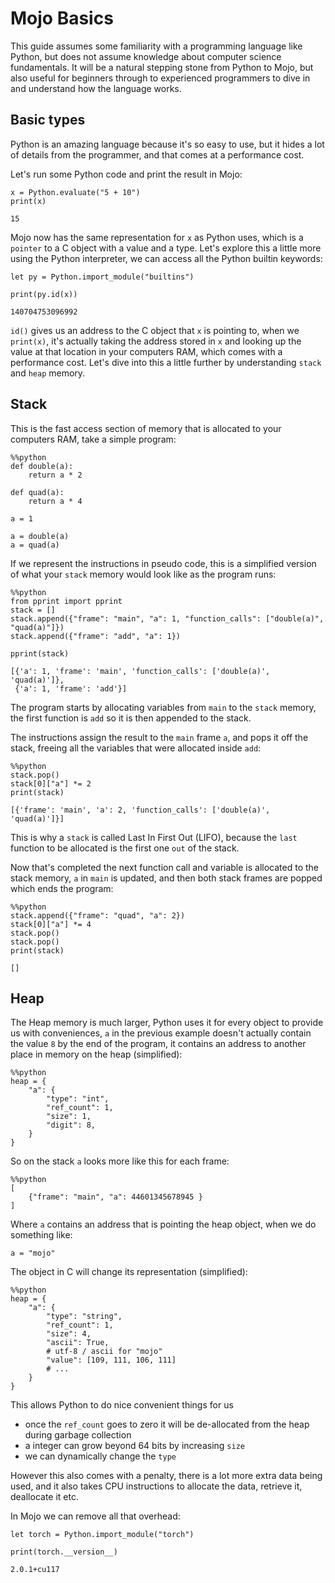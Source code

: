 # Mojo Basics
This guide assumes some familiarity with a programming language like Python, but does not assume knowledge about computer science fundamentals. It will be a natural stepping stone from Python to Mojo, but also useful for beginners through to experienced programmers to dive in and understand how the language works.

## Basic types
Python is an amazing language because it's so easy to use, but it hides a lot of details from the programmer, and that comes at a performance cost.

Let's run some Python code and print the result in Mojo:


```mojo
x = Python.evaluate("5 + 10")
print(x)
```

    15


Mojo now has the same representation for `x` as Python uses, which is a `pointer` to a C object with a value and a type. Let's explore this a little more using the Python interpreter, we can access all the Python builtin keywords:


```mojo
let py = Python.import_module("builtins")

print(py.id(x))
```

    140704753096992


`id()` gives us an address to the C object that `x` is pointing to, when we `print(x)`, it's actually taking the address stored in `x` and looking up the value at that location in your computers RAM, which comes with a performance cost. Let's dive into this a little further by understanding `stack` and `heap` memory.

## Stack
This is the fast access section of memory that is allocated to your computers RAM, take a simple program:


```mojo
%%python
def double(a):
    return a * 2 

def quad(a):
    return a * 4 

a = 1

a = double(a)
a = quad(a)
```

If we represent the instructions in pseudo code, this is a simplified version of what your `stack` memory would look like as the program runs:


```mojo
%%python
from pprint import pprint
stack = []
stack.append({"frame": "main", "a": 1, "function_calls": ["double(a)", "quad(a)"]})
stack.append({"frame": "add", "a": 1})

pprint(stack)
```

    [{'a': 1, 'frame': 'main', 'function_calls': ['double(a)', 'quad(a)']},
     {'a': 1, 'frame': 'add'}]


The program starts by allocating variables from `main` to the `stack` memory, the first function is `add` so it is then appended to the stack.

The instructions assign the result to the `main` frame `a`, and pops it off the stack, freeing all the variables that were allocated inside `add`:


```mojo
%%python
stack.pop()
stack[0]["a"] *= 2
print(stack)
```

    [{'frame': 'main', 'a': 2, 'function_calls': ['double(a)', 'quad(a)']}]


This is why a `stack` is called Last In First Out (LIFO), because the `last` function to be allocated is the first one `out` of the stack.

Now that's completed the next function call and variable is allocated to the stack memory, `a` in `main` is updated, and then both stack frames are popped which ends the program:


```mojo
%%python
stack.append({"frame": "quad", "a": 2})
stack[0]["a"] *= 4
stack.pop()
stack.pop()
print(stack)
```

    []


## Heap

The Heap memory is much larger, Python uses it for every object to provide us with conveniences, `a` in the previous example doesn't actually contain the value `8` by the end of the program, it contains an address to another place in memory on the heap (simplified):


```mojo
%%python
heap = {
    "a": {
        "type": "int",
        "ref_count": 1,
        "size": 1,
        "digit": 8,
    }
}
```

So on the stack `a` looks more like this for each frame:


```mojo
%%python
[
    {"frame": "main", "a": 44601345678945 }
]
```

Where `a` contains an address that is pointing the heap object, when we do something like:


```mojo
a = "mojo"
```

The object in C will change its representation (simplified):


```mojo
%%python
heap = {
    "a": {
        "type": "string",
        "ref_count": 1,
        "size": 4,
        "ascii": True,
        # utf-8 / ascii for "mojo"
        "value": [109, 111, 106, 111]
        # ...
    }
}
```

This allows Python to do nice convenient things for us
- once the `ref_count` goes to zero it will be de-allocated from the heap during garbage collection
- a integer can grow beyond 64 bits by increasing `size`
- we can dynamically change the `type`

However this also comes with a penalty, there is a lot more extra data being used, and it also takes CPU instructions to allocate the data, retrieve it, deallocate it etc.

In Mojo we can remove all that overhead:


```mojo
let torch = Python.import_module("torch")

print(torch.__version__)
```

    2.0.1+cu117

